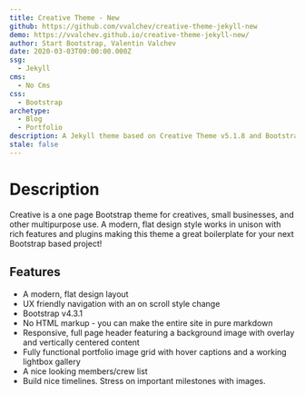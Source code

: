```yaml
---
title: Creative Theme - New
github: https://github.com/vvalchev/creative-theme-jekyll-new
demo: https://vvalchev.github.io/creative-theme-jekyll-new/
author: Start Bootstrap, Valentin Valchev
date: 2020-03-03T00:00:00.000Z
ssg:
  - Jekyll
cms:
  - No Cms
css:
  - Bootstrap
archetype:
  - Blog
  - Portfolio
description: A Jekyll theme based on Creative Theme v5.1.8 and Bootstrap v4.3.1
stale: false
---
```


# Description

Creative is a one page Bootstrap theme for creatives, small businesses, and
other multipurpose use. A modern, flat design style works in unison with rich
features and plugins making this theme a great boilerplate for your next
Bootstrap based project!

## Features

* A modern, flat design layout
* UX friendly navigation with an on scroll style change
* Bootstrap v4.3.1
* No HTML markup - you can make the entire site in pure markdown
* Responsive, full page header featuring a background image with overlay and vertically centered content
* Fully functional portfolio image grid with hover captions and a working lightbox gallery
* A nice looking members/crew list
* Build nice timelines. Stress on important milestones with images.
